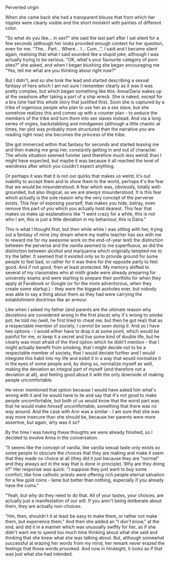 Perverted virgin

When she came back she had a transparent blouse that from which her nipples were clearly visible and the short miniskirt with panties of different color.

"So what do you like... in sex?" she said the last part after I sat silent for a few seconds (although her looks provided enough context for her question, even for me. "The... Part... Where... I... Cum...", I said and I became silent again, realising that what I said sounded like a stupid joke, although I was actually trying to be serious. "OK, what's your favourite category of porn sites?" she asked, and when I began blushing she began encouraging me "Yes, tell me what are you thinking about right *now*?"

But I didn't, and so she took the lead and started describing a sexual fantasy of hers which I am not sure I remember clearly as it was it was pretty complex, but which began something like this: Anna/Dana wakes up at the seashore after taking a part of a ship wreck. She is naked, except for a bra (she had this whole story that justified this). Soon she is captured by a tribe of ingenious people who plan to use her as a sex slave, but she somehow realizes this and comes up with a counter plan - to seduce the members of the tribe and turn *them* into sex slaves instead. And via a long series of orgies, backstabbing and mindgames (although a little chaotic at times, her plot was probably more structured than the narrative you are reading right now) she becomes the princess of the tribe.

She got immerced within that fantasy for seconds and started teasing me and then making me grop her, constantly getting in and out of character. The whole situation seemed funnier (and therefore much less weird) than I might have expected, but maybe it was because it all reached the level of weirdness after which you couldn't expect anything.

Or perhaps it was that it is not our quirks that makes us weird, it's out inability to accept them and to show them to the world, perhaps it's the fear that we would be misunderstood. A fear which was, obviously, totally well-grounded, but also illogical, as we are *always* misunderstood. It is this fear which actually is the sole reason why the very concept of the perverse exists. This fear of exposing yourself, that makes you hide, betray, even remove this part of you which you actually hold dearest. This fear that makes us make up explanations like "I went crazy for a while, this is not who I am, this is just a little deviation in my behaviour, this is Dana."

This is what I thought first, but then while while I was sitting with her, trying out a fantasy of mine (my dream where my maths teacher has sex with me to reward me for my awesome work on the end-of-year test) the distinction between the perverse and the vanilla seemed to me superfluous, as did the distinction between alcohol and marijuanna which originally tempted me to try the latter. It seemed that it existed only so to provide ground for some people to feel bad, or rather for it was there for the opposite party to feel good. And if not good, then at least protected. My memory shifted to several of my classmates who at ninth grade were already preparing for university exams and were starting to prepare their portfolio for when they apply at Facebook or Google (or for the more adventorous, when they create some startup.) - they were the biggest assholes ever, but nobody was able to say a thing about them as they had were carrying the establishment doctrines like an armour. 

Like when I asked my father (and parents are the ultimate reason why deviations are considered wrong in the first place) why it's wrong to smoke pot, he told me  (well, he first tried to cheat me, but then he got real) that as a respectable member of society, I *cannot be seen doing it*. And so I have two options - I would either have to drop it at some point, which would be painful for me, or keep it a secret and live some kind of double life, but he clearly was most afraid of the third option which he didn't mention - that I might actually benefit from smoking, that I might decide not to be a respectable member of society, that I would deviate further and I would integrate this habit into my life and exibit it in a way that would normalize it in the eyes of some people and, by doing so, normalize myself as well, making the deviation an integral part of myself (and therefore not a deviation at all), and feeling good about it with the only downside of making people uncomfortable. 

He never mentioned that option because I would have asked him what's wrong with it and he would have to lie and say that it's not good to make people uncomfortable, but both of us would know that the worst part was that he would make *himself* uncomfortable, something that there was no way around. And the case with Ann was a similar - I am sure that she was way more insecure than she should be, because her parents were more assertive, but again, why was it so? 

By the time I was having these thoughts we were already finished, so I decided to involve Anna in the conversation.

"It seems like the concept of vanilla, like vanilla sexual taste only exists so some people to obscure the choices that they are making and make it seem that they made no choice at all (they did it just because they are "normal" and they always act in the way that is done in principle). Why are they doing it?" Her response was quick. "I suppose they just want to buy some comfort, like how catholic priests were offering rich people eternal salvation for a few gold coins - lame but better than nothing, especially if you already have the coins." 

"Yeah, but why do they need to do that. All of your tastes, your choices, are actually just a manifestation of our will. If you aren't being deliberate about them, they are actually non-choices.

"Hm, then, shouldn't it at least be easy to make them, or rather not make them, but experience them." And then she added an "I don't know," at the end, and did it in a manner which was unusually swiftly for her, as if she didn't want me to spend too much time thinking about what she said and thinking that she knew what she was talking about. But, although somewhat successful at erazing her words from my mind, her remark never erazed the feelings that those words provoked. And now in hindsight, it looks as if that was just what she had intended.
